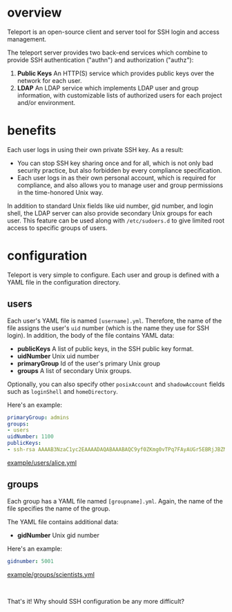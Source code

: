 <h1 id="overview">overview</h1>

Teleport is an open-source client and server tool for SSH login and access management.

The teleport server provides two back-end services which combine to provide
SSH authentication ("authn") and authorization ("authz"):

1. **Public Keys** An HTTP(S) service which provides public keys over the network for each user.
2. **LDAP** An LDAP service which implements LDAP user and group information, with customizable lists
of authorized users for each project and/or environment.

<h1 id="benefits">benefits</h1>

Each user logs in using their own private SSH key. As a result:

* You can stop SSH key sharing once and for all, which is not only bad security practice, but also
forbidden by every compliance specification.
* Each user logs in as their own personal account, which is required for compliance, and also allows
you to manage user and group permissions in the time-honored Unix way.

In addition to standard Unix fields like uid number, gid number, and login shell, the LDAP server can
also provide secondary Unix groups for each user. This feature can be used along with `/etc/sudoers.d`
to give limited root access to specific groups of users.

<h1 id="configuration">configuration</h1>

Teleport is very simple to configure. Each user and group is defined with a YAML file
in the configuration directory.

## users

Each user's YAML file is named `[username].yml`. Therefore, the name of the file assigns the user's `uid` number
(which is the name they use for SSH login). In addition, the body of the file contains YAML data:

* **publicKeys** A list of public keys, in the SSH public key format.
* **uidNumber** Unix uid number
* **primaryGroup** Id of the user's primary Unix group
* **groups** A list of secondary Unix groups.

Optionally, you can also specify other `posixAccount` and `shadowAccount` fields such as `loginShell`
and `homeDirectory`.

Here's an example: 

```yaml
primaryGroup: admins
groups:
- users
uidNumber: 1100
publicKeys:
- ssh-rsa AAAAB3NzaC1yc2EAAAADAQABAAABAQC9yf0ZKmg0vTPq7FAyAUGr5EBRjJBZM7CBQy9K/1Ryc9cDL6b25d3nVcNNsIa2SYtHvUR8bKeAc6PIEbEdh+aayqCMutRxjRNg4PVb4i7T/OZekziA2Eai4XflNe5RHSPkDk/OcAzP+Q5/4hjyzwoMqTiNsBlXTDCwQaW9nx7q4bSfrQOgMlpERMJVJl3Q/fGQOEI7HFbsetqItUrwmK5Kr0xkCwAk5GyWjN52ADBOMatNEVd+8c7GXzCtM90o+iHAIViUeIUdYajvv7il64kB7tyc+kCjDvvVrgtHRs4RmnlxFxG1EFHyZEfJPX1yJvy8E82FZN7vakJ8nuFlnLRx alice@laptop
```
[example/users/alice.yml](https://github.com/conjurinc/teleport/blob/master/example/users/alice.yml)

## groups

Each group has a YAML file named `[groupname].yml`. Again, the name of the file specifies the name of the group.

The YAML file contains additional data:

* **gidNumber** Unix gid number

Here's an example:

```yaml
gidnumber: 5001
```
[example/groups/scientists.yml](https://github.com/conjurinc/teleport/blob/master/example/groups/scientists.yml)

<p>&nbsp;</p>

That's it! Why should SSH configuration be any more difficult?
